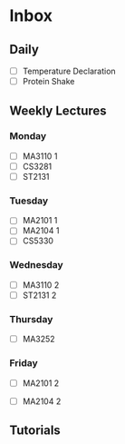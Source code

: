 # Inbox

## Daily
- [ ] Temperature Declaration
- [ ] Protein Shake

## Weekly Lectures
### Monday
- [ ] MA3110 1
- [ ] CS3281
- [ ] ST2131

### Tuesday
- [ ] MA2101 1
- [ ] MA2104 1
- [ ] CS5330

### Wednesday
- [ ] MA3110 2
- [ ] ST2131 2

### Thursday
- [ ] MA3252

### Friday
- [ ] MA2101 2
- [ ] MA2104 2


## Tutorials

<!-- - Here you can write disorganised notes to be categorised later
- Bullet points are useful, but it could be free form text as well
- Sometimes it's better to just get things off your mind quickly, rather than stop to think where it belongs
- But don't let this list get too long
- Move information to more specific documents and link to them.
  - This helps you navigate between documents quickly
  - For example, you can `Cmd`+`Click` this: [[todo]]
- Some notes don't end up making sense the next day
- That's ok, you can just delete them!
  - You can always find them in your git history, if you really need it! -->


